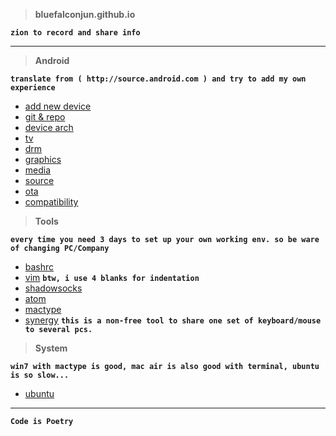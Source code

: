 >**bluefalconjun.github.io**

**`zion to record and share info`**

___

>**Android**

**`translate from ( http://source.android.com ) and try to add my own experience`**

 - [add new device](https://github.com/bluefalconjun/bluefalconjun.github.io/blob/master/Android/android.addnewdev.md)
 - [git & repo](https://github.com/bluefalconjun/bluefalconjun.github.io/blob/master/Android/android.developing.gitrepo.md)
 - [device arch](https://github.com/bluefalconjun/bluefalconjun.github.io/blob/master/Android/android.devicearch.md)
 - [tv](https://github.com/bluefalconjun/bluefalconjun.github.io/blob/master/Android/android.tv.md)
 - [drm](https://github.com/bluefalconjun/bluefalconjun.github.io/blob/master/Android/android.drm.md)
 - [graphics](https://github.com/bluefalconjun/bluefalconjun.github.io/blob/master/Android/android.graphics.md)
 - [media](https://github.com/bluefalconjun/bluefalconjun.github.io/blob/master/Android/android.media.md)
 - [source](https://github.com/bluefalconjun/bluefalconjun.github.io/blob/master/Android/android.source.md)
 - [ota](https://github.com/bluefalconjun/bluefalconjun.github.io/blob/master/Android/android.ota.md)
 - [compatibility](https://github.com/bluefalconjun/bluefalconjun.github.io/blob/master/Android/android.compatibility.md)

>**Tools**

**`every time you need 3 days to set up your own working env. so be ware of changing PC/Company`**

 - [bashrc](https://github.com/bluefalconjun/bluefalconjun.github.io/blob/master/Tools/bashrc.md)
 - [vim](https://github.com/bluefalconjun/bluefalconjun.github.io/blob/master/Tools/vim.md)
 **`btw, i use 4 blanks for indentation`**
 - [shadowsocks](https://github.com/bluefalconjun/bluefalconjun.github.io/blob/master/Tools/shadowsocks.md)
 - [atom](https://github.com/bluefalconjun/bluefalconjun.github.io/blob/master/Tools/atom.md)
 - [mactype](https://github.com/bluefalconjun/bluefalconjun.github.io/blob/master/Tools/mactype.md)
 - [synergy](http://synergy-project.org/)
**`this is a non-free tool to share one set of keyboard/mouse to several pcs.`**

>**System**

**`win7 with mactype is good, mac air is also good with terminal, ubuntu is so slow...`**

 - [ubuntu](https://github.com/bluefalconjun/bluefalconjun.github.io/blob/master/System/ubuntu.md)

---
**```Code is Poetry```**

